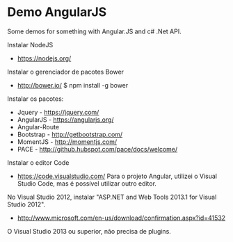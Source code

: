 Demo AngularJS
================

Some demos for something with Angular.JS and c# .Net API.

Instalar NodeJS
- https://nodejs.org/

Instalar o gerenciador de pacotes Bower 
- http://bower.io/
$ npm install -g bower

Instalar os pacotes:
* Jquery - https://jquery.com/
* AngularJS - https://angularjs.org/
* Angular-Route
* Bootstrap - http://getbootstrap.com/
* MomentJS - http://momentjs.com/
* PACE - http://github.hubspot.com/pace/docs/welcome/

Instalar o editor Code
- https://code.visualstudio.com/
Para o projeto Angular, utilizei o Visual Studio Code, mas é possível utilizar outro editor.

No Visual Studio 2012, instalar "ASP.NET and Web Tools 2013.1 for Visual Studio 2012".
- http://www.microsoft.com/en-us/download/confirmation.aspx?id=41532

O Visual Studio 2013 ou superior, não precisa de plugins.